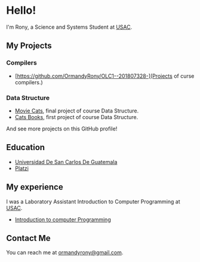 # Hello!

I'm Rony, a Science and Systems Student at [USAC](https://www.usac.edu.gt/).

## My Projects

### Compilers
* [https://github.com/OrmandyRony/OLC1--201807328-](Projects of curse compilers.)
### Data Structure
* [Movie Cats](https://ormandyrony.github.io/-EDD_junio-Proyecto2_201807328/), final project of course Data Structure.
* [Cats Books](http://tenacity.brianyu.me/), first project of course Data Structure.

And see more projects on this GitHub profile!

## Education
* [Universidad De San Carlos De Guatemala](https://www.usac.edu.gt/)
* [Platzi](https://platzi.com/p/OrmandyRony/)
## My experience
I was a Laboratory Assistant Introduction to Computer Programming at [USAC](https://www.usac.edu.gt/).

* [Introduction to computer Programming](https://ipc21.notion.site/ipc21/Semana-0-78a0db63080548e8bb554566185d190b)

## Contact Me

You can reach me at <ormandyrony@gmail.com>.